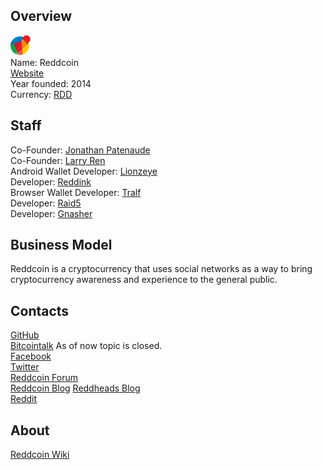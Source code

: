 ## Overview
![logo](../projects/logo/reddcoin.png)  
Name: Reddcoin  
[Website](https://www.reddcoin.com/)  
Year founded: 2014  
Currency: [RDD](https://coinmarketcap.com/currencies/reddcoin/)  
## Staff
Co-Founder: [Jonathan Patenaude](../people/jonathan_patenaude.md)  
Co-Founder: [Larry Ren](../people/larry_ren.md)  
Android Wallet Developer: [Lionzeye](../people/lionzeye.md)  
Developer: [Reddink](../people/reddink.md)  
Browser Wallet Developer: [Tralf](../people/tralf.md)  
Developer: [Raid5](../people/raid5.md)  
Developer: [Gnasher](../people/gnasher.md)  
## Business Model
Reddcoin is a cryptocurrency that uses social networks as a way to bring cryptocurrency awareness and experience to the general public. 
## Contacts
[GitHub](https://github.com/reddcoin-project)  
[Bitcointalk](https://bitcointalk.org/index.php?topic=423597.0) As of now topic is closed.  
[Facebook](https://www.facebook.com/reddcoin)     
[Twitter](https://twitter.com/reddcoin)  
[Reddcoin Forum](https://www.reddcointalk.org/)    
[Reddcoin Blog](https://www.reddcoin.com/blog/) 
[Reddheads Blog](https://www.reddheads.com/en/home/)  
[Reddit](https://www.reddit.com/r/reddCoin/)  
## About
[Reddcoin Wiki](https://wiki.reddcoin.com/index.php/Main_Page)  

